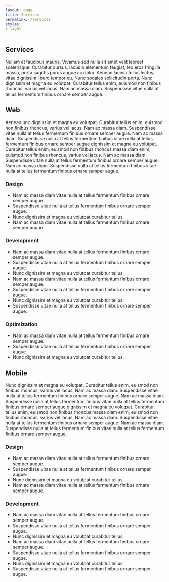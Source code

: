 ```yaml
---
layout: page
title: Services
permalink: /services
styles:
- light
---
```

## Services

Nullam et faucibus mauris. Vivamus sed nulla sit amet velit laoreet scelerisque.
Curabitur cursus, lacus a elementum feugiat, leo eros fringilla massa, porta sagittis
purus augue ac dolor. Aenean lacinia tellus lectus, vitae dignissim libero tempor eu.
Nunc sodales sollicitudin porta. Nunc dignissim et magna eu volutpat. Curabitur tellus
enim, euismod non finibus rhoncus, varius vel lacus. Nam ac massa diam. Suspendisse
vitae nulla at tellus fermentum finibus ornare semper augue.

## Web

Aenean unc dignissim et magna eu volutpat. Curabitur tellus
enim, euismod non finibus rhoncus, varius vel lacus. Nam ac massa diam. Suspendisse
vitae nulla at tellus fermentum finibus ornare semper augue.
Nam ac massa diam. Suspendisse nulla at tellus fermentum finibus
vitae nulla at tellus fermentum finibus ornare semper augue dignissim et magna eu
volutpat. Curabitur tellus enim, euismod non finibus rhoncus massa diam
enim, euismod non finibus rhoncus, varius vel lacus. Nam ac massa diam. Suspendisse
vitae nulla at tellus fermentum finibus ornare semper augue.
Nam ac massa diam. Suspendisse nulla at tellus fermentum finibus
vitae nulla at tellus fermentum finibus ornare semper augue.

### Design

- Nam ac massa diam vitae nulla at tellus fermentum finibus ornare semper augue.
- Suspendisse vitae nulla at tellus fermentum finibus ornare semper augue.
- Nunc dignissim et magna eu volutpat curabitur tellus.
- Nam ac massa diam vitae nulla at tellus fermentum finibus ornare semper augue.

### Development

- Nam ac massa diam vitae nulla at tellus fermentum finibus ornare semper augue.
- Suspendisse vitae nulla at tellus fermentum finibus ornare semper augue.
- Nunc dignissim et magna eu volutpat curabitur tellus.
- Nam ac massa diam vitae nulla at tellus fermentum finibus ornare semper augue.
- Suspendisse vitae nulla at tellus fermentum finibus ornare semper augue.
- Nunc dignissim et magna eu volutpat curabitur tellus.
- Suspendisse vitae nulla at tellus fermentum finibus ornare semper augue.

### Optimization

- Nam ac massa diam vitae nulla at tellus fermentum finibus ornare semper augue.
- Suspendisse vitae nulla at tellus fermentum finibus ornare semper augue.
- Nunc dignissim et magna eu volutpat curabitur tellus.

## Mobile

Nunc dignissim et magna eu volutpat. Curabitur tellus
enim, euismod non finibus rhoncus, varius vel lacus. Nam ac massa diam. Suspendisse
vitae nulla at tellus fermentum finibus ornare semper augue.
Nam ac massa diam. Suspendisse nulla at tellus fermentum finibus
vitae nulla at tellus fermentum finibus ornare semper augue dignissim et magna eu
volutpat. Curabitur tellus enim, euismod non finibus rhoncus massa diam
enim, euismod non finibus rhoncus, varius vel lacus. Nam ac massa diam. Suspendisse
vitae nulla at tellus fermentum finibus ornare semper augue.
Nam ac massa diam. Suspendisse nulla at tellus fermentum finibus
vitae nulla at tellus fermentum finibus ornare semper augue.

### Design

- Nam ac massa diam vitae nulla at tellus fermentum finibus ornare semper augue.
- Suspendisse vitae nulla at tellus fermentum finibus ornare semper augue.
- Nunc dignissim et magna eu volutpat curabitur tellus.
- Nam ac massa diam vitae nulla at tellus fermentum finibus ornare semper augue.

### Development

- Nam ac massa diam vitae nulla at tellus fermentum finibus ornare semper augue.
- Suspendisse vitae nulla at tellus fermentum finibus ornare semper augue.
- Nunc dignissim et magna eu volutpat curabitur tellus.
- Nam ac massa diam vitae nulla at tellus fermentum finibus ornare semper augue.
- Suspendisse vitae nulla at tellus fermentum finibus ornare semper augue.
- Nunc dignissim et magna eu volutpat curabitur tellus.
- Suspendisse vitae nulla at tellus fermentum finibus ornare semper augue.